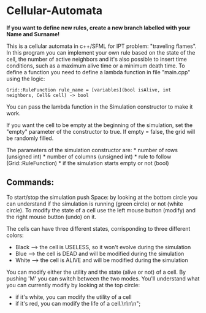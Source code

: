 # Cellular-Automata

**If you want to define new rules, create a new branch labelled with your Name and Surname!**

This is a cellular automata in c++/SFML for IPT problem: "traveling flames".
In this program you can implement your own rule based on the state of the cell, the number of active neighbors and it's also possible to insert time conditions,
such as a maximum alive time or a minimum death time.
To define a function you need to define a lambda function in file "main.cpp" using the logic:

    Grid::RuleFunction rule_name = [variables](bool isAlive, int neighbors, Cell& cell) -> bool

You can pass the lambda function in the Simulation constructor to make it work.

If you want the cell to be empty at the beginning of the simulation, set the "empty" parameter of the constructor to true.
If empty = false, the grid will be randomly filled.

The parameters of the simulation constructor are:
    * number of rows (unsigned int)
    * number of columns (unsigned int)
    * rule to follow (Grid::RuleFunction)
    * if the simulation starts empty or not (bool)


## Commands:

To start/stop the simulation push Space: by looking at the bottom circle you can understand if the simulation is running (green circle) or not (white circle). 
To modify the state of a cell use the left mouse button (modify) and the right mouse button (undo) on it.

The cells can have three different states, corrisponding to three different colors:
* Black --> the cell is USELESS, so it won't evolve during the simulation
* Blue --> the cell is DEAD and will be modified during the simulation
* White --> the cell is ALIVE and will be modified during the simulation

You can modify either the utility and the state (alive or not) of a cell. By pushing 'M' you can switch between the two modes. You'll understand what you can currently modify by looking at the top circle:
* if it's white, you can modify the utility of a cell
* if it's red, you can modify the life of a cell.\n\n\n";

